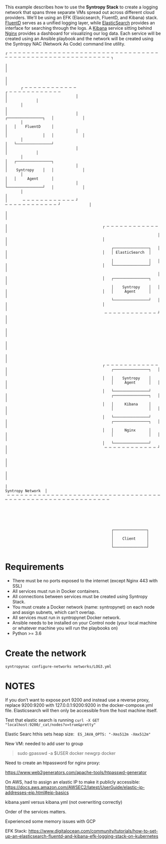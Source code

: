 <p align="center">
<img src="">
</p>

This example describes how to use the **Syntropy Stack** to create a logging network that spans three separate VMs spread out across different cloud providers. We'll be using an EFK (Elasicsearch, FluentD, and Kibana) stack. [FluentD]() serves as a unified logging layer, while [ElasticSearch]() provides an interface for searching through the logs. A [Kibana]() service sitting behind [Nginx]() provides a dashboard for visualizing our log data. Each service will be created using an Ansible playbook and the network will be created using the Syntropy NAC (Network As Code) command line utility.

```
┌ ─ ─ ─ ─ ─ ─ ─ ─ ─ ─ ─ ─ ─ ─ ─ ─ ─ ─ ─ ─ ─ ─ ─ ─ ─ ─ ─ ─ ─ ─ ─ ─ ─ ─ ─ ─ ─ ─ ─ ─ ─ ─ ─ ─ ─ ─ ─ ─ ─ ─ ─ ─ ─ ─ ─ ─ ─ ─ ┐

│                                                                                                                     │

│                                                                                                                     │
       ┌ ─ ─ ─ ─ ─ ─ ─ ─ ─ ─ ─ ─                                               ┌ ─ ─ ─ ─ ─ ─ ─ ─ ─ ─ ─ ─
│                               │                                                                       │             │
       │                                                                       │
│                               │                                                  ┌────────────────┐   │             │
       │                                                                       │   │    FluentD     │
│                               │                                                  │                │   │             │
       │                                                                       │   └────────────────┘
│                               │                                                                       │             │
       │                                                                       │   ┌────────────────┐
│                               │                                                  │    Syntropy    │   │             │
       │                                                                       │   │     Agent      │
│                               │                                                  └────────────────┘   │             │
       │                                                                       │
│       ─ ─ ─ ─ ─ ─ ─ ─ ─ ─ ─ ─ ┘                                               ─ ─ ─ ─ ─ ─ ─ ─ ─ ─ ─ ─ ┘             │

│                                                                                                                     │

│                                           ┌ ─ ─ ─ ─ ─ ─ ─ ─ ─ ─ ─ ─                                                 │
                                                                     │
│                                           │                                                                         │
                                                ┌────────────────┐   │
│                                           │   │ ElasticSearch  │                                                    │
                                                │                │   │
│                                           │   └────────────────┘                                                    │
                                                                     │
│                                           │   ┌────────────────┐                                                    │
                                                │    Syntropy    │   │
│                                           │   │     Agent      │                                                    │
                                                └────────────────┘   │
│                                           │                                                                         │
                                             ─ ─ ─ ─ ─ ─ ─ ─ ─ ─ ─ ─ ┘
│                                                                                                                     │

│                                                                                                                     │

│                                                                                                                     │

│                                                                                                                     │
                                            ┌ ─ ─ ─ ─ ─ ─ ─ ─ ─ ─ ─ ─
│                                               ┌────────────────┐   │                                                │
                                            │   │    Syntropy    │
│                                               │     Agent      │   │                                                │
                                            │   └────────────────┘
│                                               ┌────────────────┐   │                                                │
                                            │   │     Kibana     │
│                                               │                │   │                                                │
                                            │   └────────────────┘
│                                               ┌────────────────┐   │                                                │
                                            │   │     Nginx      │
│                                               │                │   │                                                │
                                            │   └────────────────┘
│                                            ─ ─ ─ ─ ─ ─ ─ ─ ─ ─ ─ ─ ┘                                                │

│                                                                                                                     │

│                                                                                                                     │

│                                                                                                   Syntropy Network  │
 ─ ─ ─ ─ ─ ─ ─ ─ ─ ─ ─ ─ ─ ─ ─ ─ ─ ─ ─ ─ ─ ─ ─ ─ ─ ─ ─ ─ ─ ─ ─ ─ ─ ─ ─ ─ ─ ─ ─ ─ ─ ─ ─ ─ ─ ─ ─ ─ ─ ─ ─ ─ ─ ─ ─ ─ ─ ─ ─






                                                ┌───────────────┐
                                                │               │
                                                │    Client     │
                                                │               │
                                                └───────────────┘
```

# Requirements

- There must be no ports exposed to the internet (except Nginx 443 with SSL)
- All services must run in Docker containers.
- All connections between services must be created using Syntropy Stack.
- You must create a Docker network (name: syntropynet) on each node and assign subnets, which can’t overlap.
- All services must run in syntropynet Docker network.
- Ansible needs to be installed on your Control node (your local machine or whatever machine you will run the playbooks on)
- Python >= 3.6

# Create the network

`syntropynac configure-networks networks/LOG3.yml`

# NOTES

If you don’t want to expose port 9200 and instead use a reverse proxy, replace 9200:9200 with 127.0.0.1:9200:9200 in the docker-compose.yml file. Elasticsearch will then only be accessible from the host machine itself.

Test that elastic search is running
`curl -X GET "localhost:9200/_cat/nodes?v=true&pretty"`

Elastic Searc hthis sets heap size: ` ES_JAVA_OPTS: "-Xms512m -Xmx512m"`

New VM: needed to add user to group

> sudo gpasswd -a $USER docker
> newgrp docker

Need to create an htpassword for nginx proxy:

https://www.web2generators.com/apache-tools/htpasswd-generator

On AWS, had to assign an elastic IP to make it publicly accessible: https://docs.aws.amazon.com/AWSEC2/latest/UserGuide/elastic-ip-addresses-eip.html#eip-basics

kibana.yaml versus kibana.yml (not overwriting correctly)

Order of the services matters.

Experienced some memory issues with GCP

EFK Stack: https://www.digitalocean.com/community/tutorials/how-to-set-up-an-elasticsearch-fluentd-and-kibana-efk-logging-stack-on-kubernetes

